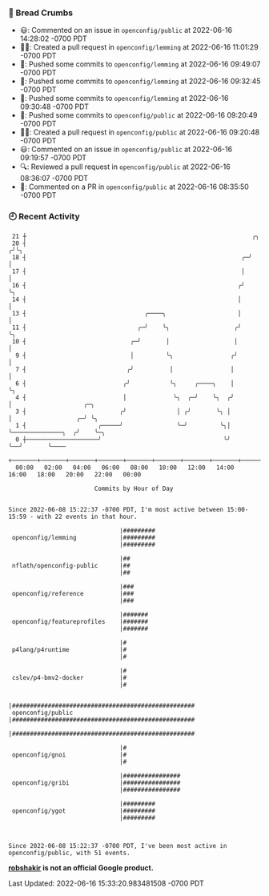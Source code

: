 ### 🍞 Bread Crumbs

 * 😃: Commented on an issue in `openconfig/public` at 2022-06-16 14:28:02 -0700 PDT
 * ✍🏼: Created a pull request in `openconfig/lemming` at 2022-06-16 11:01:29 -0700 PDT
 * 🚢: Pushed some commits to `openconfig/lemming` at 2022-06-16 09:49:07 -0700 PDT
 * 🚢: Pushed some commits to `openconfig/lemming` at 2022-06-16 09:32:45 -0700 PDT
 * 🚢: Pushed some commits to `openconfig/lemming` at 2022-06-16 09:30:48 -0700 PDT
 * 🚢: Pushed some commits to `openconfig/public` at 2022-06-16 09:20:49 -0700 PDT
 * ✍🏼: Created a pull request in `openconfig/public` at 2022-06-16 09:20:48 -0700 PDT
 * 😃: Commented on an issue in `openconfig/public` at 2022-06-16 09:19:57 -0700 PDT
 * 🔍: Reviewed a pull request in  `openconfig/public` at 2022-06-16 08:36:07 -0700 PDT
 * 💬: Commented on a PR in  `openconfig/public` at 2022-06-16 08:35:50 -0700 PDT

### 🕘 Recent Activity
```
 21 ┼                                                               ╭╮
 20 ┤                                                              ╭╯╰╮
 18 ┤                                                            ╭─╯  │
 17 ┤                                                            │    │
 16 ┤                                                           ╭╯    ╰╮
 14 ┤                                                           │      │
 13 ┤                                 ╭────╮                    │      │
 11 ┤                               ╭─╯    ╰╮                  ╭╯      ╰╮
 10 ┤                             ╭─╯       │                  │        │
  9 ┤                             │         ╰╮                ╭╯        │
  7 ┤                            ╭╯          │                │         │
  6 ┤                           ╭╯           ╰╮     ╭────╮    │         ╰╮
  4 ┤                           │             ╰╮  ╭─╯    ╰╮  ╭╯          │                    ╭─╮
  3 ┤                          ╭╯              │ ╭╯       ╰╮ │           │                  ╭─╯ ╰╮
  1 ┤                    ╭─────╯               ╰─╯         ╰╮│           ╰──────────────╮  ╭╯    ╰─╮
  0 ┼────────────────────╯                                  ╰╯                          ╰──╯       ╰────
    +───────+───────+───────+───────+───────+───────+───────+───────+───────+───────+───────+───────+────
  00:00   02:00   04:00   06:00   08:00   10:00   12:00   14:00   16:00   18:00   20:00   22:00   00:00   

						Commits by Hour of Day


Since 2022-06-08 15:22:37 -0700 PDT, I'm most active between 15:00-15:59 - with 22 events in that hour.

```



```
                               |#########
 openconfig/lemming            |#########
                               |#########

                               |##
 nflath/openconfig-public      |##
                               |##

                               |###
 openconfig/reference          |###
                               |###

                               |#######
 openconfig/featureprofiles    |#######
                               |#######

                               |#
 p4lang/p4runtime              |#
                               |#

                               |#
 cslev/p4-bmv2-docker          |#
                               |#

                               |###################################################
 openconfig/public             |###################################################
                               |###################################################

                               |#
 openconfig/gnoi               |#
                               |#

                               |################
 openconfig/gribi              |################
                               |################

                               |#########
 openconfig/ygot               |#########
                               |#########



Since 2022-06-08 15:22:37 -0700 PDT, I've been most active in openconfig/public, with 51 events.

```
**[robshakir](mailto:robjs@google.com) is not an official Google product.**  


Last Updated: 2022-06-16 15:33:20.983481508 -0700 PDT
